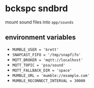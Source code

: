 # bckspc sndbrd

mount sound files into `app/sounds`

## environment variables

* `MUMBLE_USER = 'brett'`
* `SNAPCAST_FIFO = '/tmp/snapfifo'`
* `MQTT_BROKER = 'mqtt://localhost'`
* `MQTT_TOPIC = 'psa/sound'`
* `MQTT_FALLBACK_DIR = 'space'`
* `MUMBLE_URL = 'mumble://example.com'`
* `MUMBLE_RECONNECT_INTERVAL = 30000`
